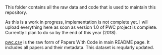 This folder contains all the raw data and code that is used to maintain this repository. 

As this is a work in progress, implementation is not complete yet. I will upload everything here as soon as version 1.0 of PWC project is complete. Currently I plan to do so by the end of this year (2018).      

[pwc.csv](pwc.csv) is the raw form of Papers With Code in main README page. It includes all papers and their metadata. This dataset is reqularly updated.   
